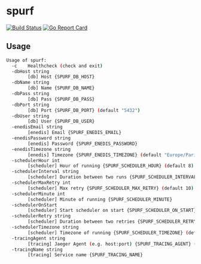 # spurf

[![Build Status](https://travis-ci.org/ViBiOh/spurf.svg?branch=master)](https://travis-ci.org/ViBiOh/spurf)
[![Go Report Card](https://goreportcard.com/badge/github.com/ViBiOh/spurf)](https://goreportcard.com/report/github.com/ViBiOh/spurf)

## Usage

```bash
Usage of spurf:
  -c    Healthcheck (check and exit)
  -dbHost string
        [db] Host {SPURF_DB_HOST}
  -dbName string
        [db] Name {SPURF_DB_NAME}
  -dbPass string
        [db] Pass {SPURF_DB_PASS}
  -dbPort string
        [db] Port {SPURF_DB_PORT} (default "5432")
  -dbUser string
        [db] User {SPURF_DB_USER}
  -enedisEmail string
        [enedis] Email {SPURF_ENEDIS_EMAIL}
  -enedisPassword string
        [enedis] Password {SPURF_ENEDIS_PASSWORD}
  -enedisTimezone string
        [enedis] Timezone {SPURF_ENEDIS_TIMEZONE} (default "Europe/Paris")
  -schedulerHour int
        [scheduler] Hour of running {SPURF_SCHEDULER_HOUR} (default 8)
  -schedulerInterval string
        [scheduler] Duration between two runs {SPURF_SCHEDULER_INTERVAL} (default "24h")
  -schedulerMaxRetry int
        [scheduler] Max retry {SPURF_SCHEDULER_MAX_RETRY} (default 10)
  -schedulerMinute int
        [scheduler] Minute of running {SPURF_SCHEDULER_MINUTE}
  -schedulerOnStart
        [scheduler] Start scheduler on start {SPURF_SCHEDULER_ON_START}
  -schedulerRetry string
        [scheduler] Duration between two retries {SPURF_SCHEDULER_RETRY} (default "10m")
  -schedulerTimezone string
        [scheduler] Timezone of running {SPURF_SCHEDULER_TIMEZONE} (default "Europe/Paris")
  -tracingAgent string
        [tracing] Jaeger Agent (e.g. host:port) {SPURF_TRACING_AGENT} (default "jaeger:6831")
  -tracingName string
        [tracing] Service name {SPURF_TRACING_NAME}
```
